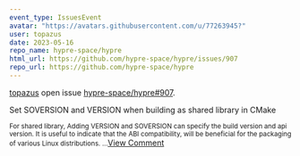 ```yaml
---
event_type: IssuesEvent
avatar: "https://avatars.githubusercontent.com/u/77263945?"
user: topazus
date: 2023-05-16
repo_name: hypre-space/hypre
html_url: https://github.com/hypre-space/hypre/issues/907
repo_url: https://github.com/hypre-space/hypre
---
```


<a href='https://github.com/topazus' target='_blank'>topazus</a> open issue <a href='https://github.com/hypre-space/hypre/issues/907' target='_blank'>hypre-space/hypre#907</a>.

<p>Set SOVERSION and VERSION when building as shared library in CMake</p><small>For shared library, Adding VERSION and SOVERSION can specify the build version and api version. It is useful to indicate that the ABI compatibility, will be beneficial for the packaging of various Linux distributions....</small><a href='https://github.com/hypre-space/hypre/issues/907' target='_blank'>View Comment</a>